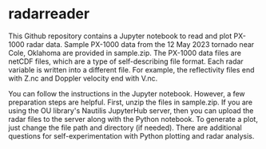 # radarreader

This Github repository contains a Jupyter notebook to read and plot PX-1000 radar data. Sample PX-1000 data from the 12 May 2023 tornado near Cole, Oklahoma are provided in sample.zip. The PX-1000 data files are netCDF files, which are a type of self-describing file format. Each radar variable is written into a different file. For example, the reflectivity files end with Z.nc and Doppler velocity end with V.nc.  

You can follow the instructions in the Jupyter notebook. However, a few preparation steps are helpful. First, unzip the files in sample.zip. If you are using the OU library's Nautilis JupyterHub server, then you can upload the radar files to the server along with the Python notebook. To generate a plot, just change the file path and directory (if needed). There are additional questions for self-experimentation with Python plotting and radar analysis.
